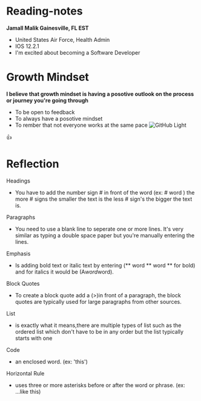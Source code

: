 # Reading-notes
**Jamall Malik Gainesville, FL EST** 
- United States Air Force, Health Admin
- IOS 12.2.1
- I'm excited about becoming a Software Developer

# Growth Mindset #
**I believe that growth mindset is having a posotive outlook on the process or journey you're going through**


- To be open to feedback
- To always have a posotive mindset
- To rember that not everyone works at the same pace
![GitHub Light](https://github.com/github-light.png#gh-dark-mode-only)
 
 👍
# Reflection #

Headings
- You have to add the number sign # in front of the word (ex: # word ) the more # signs the smaller the text is the less # sign's the bigger the text is.

Paragraphs
- You need to use a blank line to seperate one or more lines. It's very similar as typing a double space paper but you're manually entering the lines.

Emphasis
- Is adding bold text or italic text by entering (** word ** word ** for bold) and for italics it would be (A*word*word).

Block Quotes
- To create a block quote add a (>)in front of a paragraph, the block quotes are typically used for large paragraphs from other sources. 

List
- is exactly what it means,there are multiple types of list such as the ordered list which don't have to be in any order but the list typically starts with one

Code
- an enclosed word. (ex: 'this')

Horizontal Rule
- uses three or more asterisks before or after the word or phrase. (ex: ...like this)
